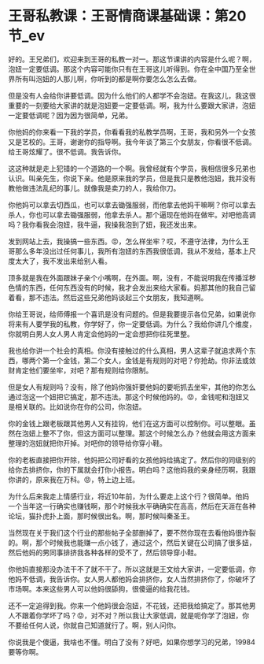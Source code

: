 # 王哥私教课：王哥情商课基础课：第20节_ev

好的。王兄弟们，欢迎来到王哥的私教一对一。那这节课讲的内容是什么呢？啊，泡妞一定要低调。那这个内容可能你只有在王哥这儿听得到。你在全中国乃至全世界所有叫泡妞的人那儿啊，你听到的都是啊你要怎么怎么去做。

但是没有人会给你讲要低调。因为什么他们的人都学不会泡妞。在我这儿，我这很重要的一刻要给大家讲的就是泡妞要一定要低调。啊，我为什么要跟大家讲，泡妞一定要低调呢？因为因为很简单，兄弟。

你他妈的你来看一下我的学员，你看看我的私教学员啊，王哥，我和另外一个女孩又是艺校的。王哥，谢谢你的指导啊。我今年谈了第三个女朋友，你看很不低调。给王哥炫耀了。很不低调。我告诉你。

这这种就是走上犯错的一个道路的一个啊。我曾经就有个学员，我相信很多兄弟也认识。叫亲先生，你说下亲。他是原来我的学员，但是我只是教他泡妞，我并没有教他做违法乱纪的事儿。就像我是卖刀的人，我给你刀。

你他妈可以拿去切西瓜，也可以拿去锄强服弱，而他拿去他妈干嘛啊？你可以拿去杀人，你也可以拿去锄强服弱，他拿去杀人。那个逼现在他妈在做牢。对吧他高调吗？我你看我会泡妞，我牛逼，我操我泡到了妞，我还发出来。

发到网站上去，我操搞一些东西。😡，怎么样坐牢？哎，不遵守法律，为什么王哥那么多年没出过任何事儿，我所有泡妞的东西我很低调，我从不发给，基本上尺度太大了，我不发出来给别人看。

顶多就是我在外面跟妹子亲个小嘴啊，在外面。啊，没有，不能说明我在传播淫秽色情的东西，任何东西没有的时候，我才会发出来给大家看。妈那其他的我自己留着看，那不违法。然后这些兄弟他妈谈起三个女朋友，我知道啊。

你给王哥说，给师傅报一个喜讯是没有问题的。但是我要提示各位兄弟，如果说你将来有人要学我的私教，你学好了，你一定要低调。为什么？我给你讲几个维度，你就明白男人女人男人肯定会他妈的一定会想把你往死里整。

我也给你讲一个社会的真相。你没有接触过的什么真相，男人这辈子就追求两个东西，哪两个第一个金钱，第二个女人，金钱是有规则的对吧？你抢劫。你非法或敛财肯定他们要坐牢，对吧？那有规则给你限制。

但是女人有规则吗？没有，除了他妈你强奸要他妈的要呃抓去坐牢，其他的你怎么通过泡这一个妞把它搞定，那不违法。那这个时候他妈的。😡，金钱呢和泡妞又是相关联的。比如说你在你的公司，你泡妞。

你的金钱上跟老板跟其他男人又有挂钩，他们在这方面可以控制你。可以整眼。虽然在泡妞上整不了你，但这方面可以整理。那这个时候怎么办？他就会用这方面来整理的泡妞就把你开掉。对吧你的领导给你穿小鞋。

你的老板直接把你开除，他妈把公司好看的女孩他妈给搞定了。然后你的同级别的给你去排挤你，你的下属就会打你小报告。明白吗？这他妈我的亲身经历啊，我跟你讲的，原来我在万科。😡，特上边上班。

为什么后来我走上情感行业，将近10年前，为什么要走上这个行？很简单。他妈一个当年这一行确实也赚钱啊，那个时候我水平确确实在高高，然后在天涯在各种论坛，猫扑虎扑上面，那时候很出名。啊，那时候叫秦圣王。

当然现在关于我们这个行业的那些帖子全部删掉了，要不然你现在去看他妈很炸裂的。啊，那个时候我也能赚一点小钱了，通过这个，然后关键在公司搞了很多妞，然后他妈的男同事排挤我各种各样的受不了，然后领导穿小鞋。

你他妈直接那没办法干不了就不干了。所以这就是王文给大家讲，一定要低调，你他妈不低调，我告诉你。女人男人都他妈会排挤你，女人当然排挤你了，你破坏了市场啊。本来这些男人可以他妈很舔狗，很傻逼的给我花钱。

还不一定追得到我。你来一个他妈很会泡妞，不花钱，还把我给搞定了。那其他男人不跟着你学坏了吗？😡，对不对？所以我让大家低调，就是呃你学了泡妞，你不要给任何人说，你就自己知道就行了。啊，别人问你。

你说我是个傻逼，我啥也不懂。明白了没有？好吧，如果你想学习的兄弟，19984要等你啊。